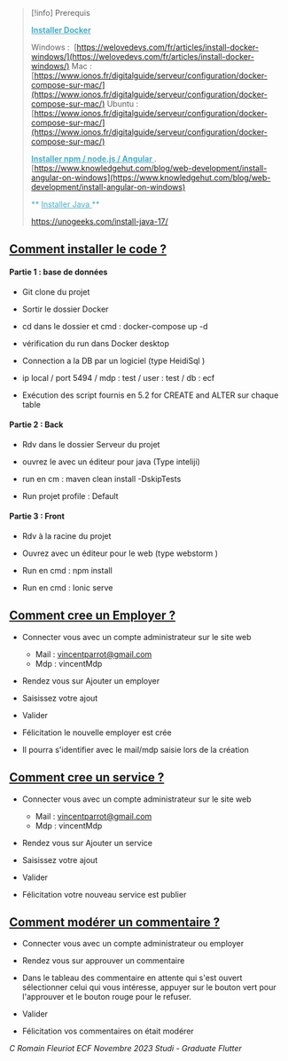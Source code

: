> [!info] Prerequis
> 
><font color="#4bacc6"> **<u>Installer Docker</u>**</font>
> 
> Windows : 
> 	[https://welovedevs.com/fr/articles/install-docker-windows/](https://welovedevs.com/fr/articles/install-docker-windows/)
> Mac :
[https://www.ionos.fr/digitalguide/serveur/configuration/docker-compose-sur-mac/](https://www.ionos.fr/digitalguide/serveur/configuration/docker-compose-sur-mac/)
> Ubuntu : 
> [https://www.ionos.fr/digitalguide/serveur/configuration/docker-compose-sur-mac/](https://www.ionos.fr/digitalguide/serveur/configuration/docker-compose-sur-mac/)
>
><font color="#4bacc6">**<u>Installer npm / node.js / Angular </u>**</font>
.[https://www.knowledgehut.com/blog/web-development/install-angular-on-windows](https://www.knowledgehut.com/blog/web-development/install-angular-on-windows)
>
><font color="#4bacc6">** <u>Installer Java </u>**</font>
>
>https://unogeeks.com/install-java-17/


## **<u>Comment installer le code ?</u>**

  

#### Partie 1 : base de données

- Git clone du projet 
    
- Sortir le dossier Docker 
    
- cd dans le dossier et cmd : docker-compose up -d
    
- vérification du run dans Docker desktop
    
- Connection a la DB par un logiciel (type HeidiSql )
    

- ip local / port 5494 / mdp : test / user : test / db : ecf
    

- Exécution des script fournis en 5.2 for CREATE and ALTER sur chaque table
    

#### Partie 2 : Back

- Rdv dans le dossier Serveur du projet
    
- ouvrez le avec un éditeur pour java (Type inteliji)
    
- run en cm : maven clean install -DskipTests
    
- Run projet profile : Default 
    

#### Partie 3 : Front 

- Rdv à la racine du projet 
    
- Ouvrez avec un éditeur pour le web (type webstorm )
    
- Run en cmd : npm install
    
- Run en cmd : Ionic serve
    


## <u>Comment cree un Employer ? </u>

- Connecter vous avec un compte administrateur sur le site web 
	- Mail : vincentparrot@gmail.com
	- Mdp : vincentMdp


- Rendez vous sur Ajouter un employer
- Saisissez votre ajout 
- Valider 

- Félicitation le nouvelle employer est crée 
- Il pourra s'identifier avec le mail/mdp saisie lors de la création 


## <u>Comment cree un service ? </u>

- Connecter vous avec un compte administrateur sur le site web 
	- Mail : vincentparrot@gmail.com
	- Mdp : vincentMdp


- Rendez vous sur Ajouter un service
- Saisissez votre ajout 
- Valider 

- Félicitation votre nouveau service est publier
## <u>Comment modérer un commentaire ? </u>

- Connecter vous avec un compte administrateur ou employer

- Rendez vous sur approuver un commentaire
- Dans le tableau des commentaire en attente qui s'est ouvert 
sélectionner celui qui vous intéresse, appuyer sur le bouton vert pour l'approuver et 
le bouton rouge pour le refuser.
- Valider 

- Félicitation vos commentaires on était modérer 

*C Romain Fleuriot* 
*ECF Novembre 2023 
Studi - Graduate Flutter*